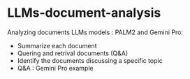 # LLMs-document-analysis

Analyzing documents LLMs models : PALM2 and Gemini Pro:


*   Summarize each document
*   Quering and retrival documents (Q&A)
*   Identify the documents discussing a specific topic
*   Q&A : Gemini Pro example
